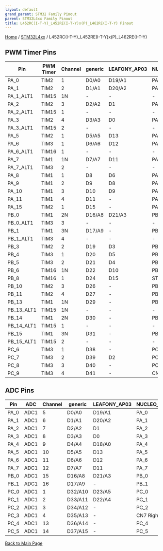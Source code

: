```yaml
---
layout: default
grand_parent: STM32 Family Pinout
parent: STM32L4xx Family Pinout
title: L452RC(I-T-Y)_L452RE(I-T-Y)x(P)_L462RE(I-T-Y) Pinout
---
```


[Home](../../index.md) / [STM32L4xx](../index.md) / L452RC(I-T-Y)_L452RE(I-T-Y)x(P)_L462RE(I-T-Y)

## PWM Timer Pins

| Pin | PWM Timer | Channel | generic | LEAFONY_AP03 | NUCLEO_L452RE |
| --- | --- | --- | --- | --- | --- |
| PA_0 | TIM2 | 1 | D0/A0 | D19/A1 | PA_0 |
| PA_1 | TIM2 | 2 | D1/A1 | D20/A2 | PA_1 |
| PA_1_ALT1 | TIM15 | 1N | - | - | - |
| PA_2 | TIM2 | 3 | D2/A2 | D1 | PA_2 |
| PA_2_ALT1 | TIM15 | 1 | - | - | - |
| PA_3 | TIM2 | 4 | D3/A3 | D0 | PA_3 |
| PA_3_ALT1 | TIM15 | 2 | - | - | - |
| PA_5 | TIM2 | 1 | D5/A5 | D13 | PA_5 |
| PA_6 | TIM3 | 1 | D6/A6 | D12 | PA_6 |
| PA_6_ALT1 | TIM16 | 1 | - | - | - |
| PA_7 | TIM1 | 1N | D7/A7 | D11 | PA_7 |
| PA_7_ALT1 | TIM3 | 2 | - | - | - |
| PA_8 | TIM1 | 1 | D8 | D6 | PA_8 |
| PA_9 | TIM1 | 2 | D9 | D8 | PA_9 |
| PA_10 | TIM1 | 3 | D10 | D9 | PA_10 |
| PA_11 | TIM1 | 4 | D11 | - | PA_11 |
| PA_15 | TIM2 | 1 | D15 | - | PA_15 |
| PB_0 | TIM1 | 2N | D16/A8 | D21/A3 | PB_0 |
| PB_0_ALT1 | TIM3 | 3 | - | - | - |
| PB_1 | TIM1 | 3N | D17/A9 | - | PB_1 |
| PB_1_ALT1 | TIM3 | 4 | - | - | - |
| PB_3 | TIM2 | 2 | D19 | D3 | PB_3 |
| PB_4 | TIM3 | 1 | D20 | D5 | PB_4 |
| PB_5 | TIM3 | 2 | D21 | D4 | PB_5 |
| PB_6 | TIM16 | 1N | D22 | D10 | PB_6 |
| PB_8 | TIM16 | 1 | D24 | D15 | ST Morpho |
| PB_10 | TIM2 | 3 | D26 | - | PB_10 |
| PB_11 | TIM2 | 4 | D27 | - | PB_11 |
| PB_13 | TIM1 | 1N | D29 | - | PB_13 |
| PB_13_ALT1 | TIM15 | 1N | - | - | - |
| PB_14 | TIM1 | 2N | D30 | - | PB_14 |
| PB_14_ALT1 | TIM15 | 1 | - | - | - |
| PB_15 | TIM1 | 3N | D31 | - | PB_15 |
| PB_15_ALT1 | TIM15 | 2 | - | - | - |
| PC_6 | TIM3 | 1 | D38 | - | PC_6 |
| PC_7 | TIM3 | 2 | D39 | D2 | PC_7 |
| PC_8 | TIM3 | 3 | D40 | - | PC_8 |
| PC_9 | TIM3 | 4 | D41 | - | CN10 Right side |


## ADC Pins

| Pin | ADC | Channel | generic | LEAFONY_AP03 | NUCLEO_L452RE |
| --- | --- | --- | --- | --- | --- |
| PA_0 | ADC1 | 5 | D0/A0 | D19/A1 | PA_0 |
| PA_1 | ADC1 | 6 | D1/A1 | D20/A2 | PA_1 |
| PA_2 | ADC1 | 7 | D2/A2 | D1 | PA_2 |
| PA_3 | ADC1 | 8 | D3/A3 | D0 | PA_3 |
| PA_4 | ADC1 | 9 | D4/A4 | D18/A0 | PA_4 |
| PA_5 | ADC1 | 10 | D5/A5 | D13 | PA_5 |
| PA_6 | ADC1 | 11 | D6/A6 | D12 | PA_6 |
| PA_7 | ADC1 | 12 | D7/A7 | D11 | PA_7 |
| PB_0 | ADC1 | 15 | D16/A8 | D21/A3 | PB_0 |
| PB_1 | ADC1 | 16 | D17/A9 | - | PB_1 |
| PC_0 | ADC1 | 1 | D32/A10 | D23/A5 | PC_0 |
| PC_1 | ADC1 | 2 | D33/A11 | D22/A4 | PC_1 |
| PC_2 | ADC1 | 3 | D34/A12 | - | PC_2 |
| PC_3 | ADC1 | 4 | D35/A13 | - | CN7 Right Side |
| PC_4 | ADC1 | 13 | D36/A14 | - | PC_4 |
| PC_5 | ADC1 | 14 | D37/A15 | - | PC_5 |


[Back to Main Page](../../index.md)